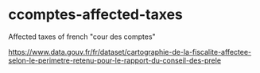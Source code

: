 ccomptes-affected-taxes
=======================

Affected taxes of french "cour des comptes"

https://www.data.gouv.fr/fr/dataset/cartographie-de-la-fiscalite-affectee-selon-le-perimetre-retenu-pour-le-rapport-du-conseil-des-prele
